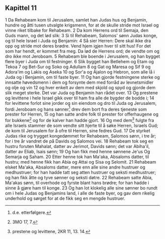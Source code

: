 ## Kapittel 11

1 Da Rehabeam kom til Jerusalem, samlet han Judas hus og Benjamin, hundre og åtti tusen utvalgte krigsmenn, for at de skulle stride mot Israel og vinne riket tilbake for Rehabeam.
2 Da kom Herrens ord til Semaja, den Guds mann, og det lød slik:
3 Si til Rehabeam, Salomos' sønn Judas konge, og til hele Israel i Juda og Benjamin:
4 Så sier Herren: Dere skal ikke dra opp og stride mot deres brødre. Vend hjem igjen hver til sitt hus! For det som har hendt, er kommet fra meg. Da lød de Herrens ord; de vendte om og dro ikke mot Jeroboam.
5 Rehabeam ble boende i Jerusalem, og han bygget flere byer i Juda om til festninger.
6 Slik bygget han Betlehem og Etam og Tekoa
7 og Bet-Sur og Soko og Adullam
8 og Gat og Maresa og Sif
9 og Adora'im og Lakis og Aseka
10 og Sor'a og Ajalon og Hebron, som alle lå i Juda og i Benjamin, om til faste byer.
11 Og han gjorde festningene sterke og innsatte høvedsmenn i dem og forsynte dem med forråd av levnetsmidler og olje og vin
12 og hver enkelt av dem med skjold og spyd og gjorde dem slik meget sterke. Det var Juda og Benjamin han rådet over.
13 Og prestene og levittene i hele Israel gikk over til ham fra alle de bygder de bodde i;
14 for levittene forlot sine jorder og sin eiendom og dro til Juda og Jerusalem, fordi Jeroboam og hans sønner[^1] drev dem bort fra deres tjeneste som prester for Herren,
15 og han satte andre folk til prester for offerhaugene og for bukkene[^2] og for de kalver han hadde gjort.
16 Og med dem[^3] fulgte fra alle Israels stammer de som vendte sitt hjerte til å søke Herren, Israels Gud; de kom til Jerusalem for å ofre til Herren, sine fedres Gud.
17 De styrket Judas rike og trygget kongedømmet for Rehabeam, Salomos sønn, i tre år; for i tre år vandret de på Davids og Salomos vei.
18 Rehabeam tok seg en hustru foruten Mahalat, datter av Jerimot, Davids sønn; det var Abiha'il, datter av Eliab, Isais sønn;
19 Og han fikk med henne sønnene Je'us Og Semarja og Saham.
20 Etter henne tok han Ma'aka, Absaloms datter, til hustru; med henne fikk han Abia og Attai og Sisa og Selomit.
21 Rehabeam elsket Ma'aka, Absaloms datter, mere enn alle sine andre hustruer og medhustruer; for han hadde tatt seg atten hustruer og seksti medhustruer; og han fikk åtte og tyve sønner og seksti døtre.
22 Rehabeam satte Abia, Ma'akas sønn, til overhode og fyrste blant hans brødre; for han hadde i sinne å gjøre ham til konge.
23 Og han lot klokelig alle sine sønner bo rundt om i hele Judas og Benjamins land, i alle de faste byer, og gav dem rikelig underhold og sørget for at de fikk seg en mengde hustruer.

[^1]:  d.e. etterfølgere.
[^2]:  3MO 17, 7.
[^3]:  prestene og levittene, 2KR 11, 13. 14.
